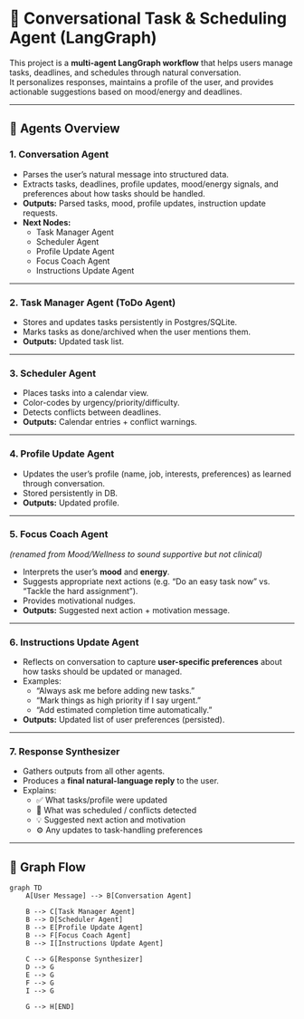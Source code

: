 # 📌 Conversational Task & Scheduling Agent (LangGraph)

This project is a **multi-agent LangGraph workflow** that helps users manage tasks, deadlines, and schedules through natural conversation.  
It personalizes responses, maintains a profile of the user, and provides actionable suggestions based on mood/energy and deadlines.  

---

## 🔹 Agents Overview

### 1. Conversation Agent
- Parses the user’s natural message into structured data.  
- Extracts tasks, deadlines, profile updates, mood/energy signals, and preferences about how tasks should be handled.  
- **Outputs:** Parsed tasks, mood, profile updates, instruction update requests.  
- **Next Nodes:**  
  - Task Manager Agent  
  - Scheduler Agent  
  - Profile Update Agent  
  - Focus Coach Agent  
  - Instructions Update Agent

---

### 2. Task Manager Agent (ToDo Agent)
- Stores and updates tasks persistently in Postgres/SQLite.  
- Marks tasks as done/archived when the user mentions them.  
- **Outputs:** Updated task list.

---

### 3. Scheduler Agent
- Places tasks into a calendar view.  
- Color-codes by urgency/priority/difficulty.  
- Detects conflicts between deadlines.  
- **Outputs:** Calendar entries + conflict warnings.

---

### 4. Profile Update Agent
- Updates the user’s profile (name, job, interests, preferences) as learned through conversation.  
- Stored persistently in DB.  
- **Outputs:** Updated profile.

---

### 5. Focus Coach Agent
*(renamed from Mood/Wellness to sound supportive but not clinical)*  
- Interprets the user’s **mood** and **energy**.  
- Suggests appropriate next actions (e.g. “Do an easy task now” vs. “Tackle the hard assignment”).  
- Provides motivational nudges.  
- **Outputs:** Suggested next action + motivation message.

---

### 6. Instructions Update Agent
- Reflects on conversation to capture **user-specific preferences** about how tasks should be updated or managed.  
- Examples:  
  - “Always ask me before adding new tasks.”  
  - “Mark things as high priority if I say urgent.”  
  - “Add estimated completion time automatically.”  
- **Outputs:** Updated list of user preferences (persisted).

---

### 7. Response Synthesizer
- Gathers outputs from all other agents.  
- Produces a **final natural-language reply** to the user.  
- Explains:  
  - ✅ What tasks/profile were updated  
  - 📅 What was scheduled / conflicts detected  
  - 💡 Suggested next action and motivation  
  - ⚙️ Any updates to task-handling preferences  

---

## 🔹 Graph Flow

```mermaid
graph TD
    A[User Message] --> B[Conversation Agent]

    B --> C[Task Manager Agent]
    B --> D[Scheduler Agent]
    B --> E[Profile Update Agent]
    B --> F[Focus Coach Agent]
    B --> I[Instructions Update Agent]

    C --> G[Response Synthesizer]
    D --> G
    E --> G
    F --> G
    I --> G

    G --> H[END]
